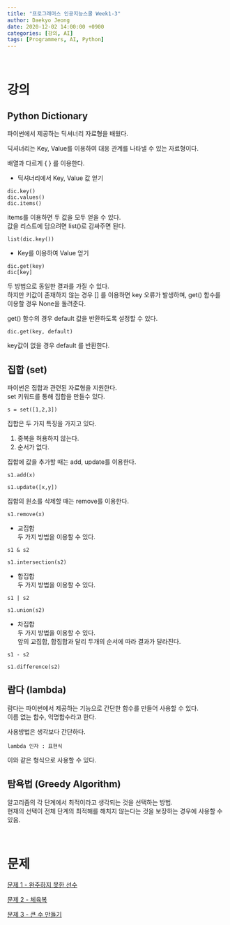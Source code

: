 ```yaml
---
title: "프로그래머스 인공지능스쿨 Week1-3"
author: Daekyo Jeong
date: 2020-12-02 14:00:00 +0900
categories: [강의, AI]
tags: [Programmers, AI, Python]
---
```



<br/>

# 강의


## Python Dictionary   

파이썬에서 제공하는 딕셔너리 자료형을 배웠다.   

딕셔너리는 Key, Value를 이용하여 대응 관계를 나타낼 수 있는 자료형이다.   

배열과 다르게 { } 를 이용한다.   

- 딕셔너리에서 Key, Value 값 얻기   

```
dic.key()
dic.values()
dic.items()
```
items를 이용하면 두 값을 모두 얻을 수 있다.   
값을 리스트에 담으려면 list()로 감싸주면 된다.   

```
list(dic.key())
```

- Key를 이용하여 Value 얻기   

```
dic.get(key)
dic[key]
```

두 방법으로 동일한 결과를 가질 수 있다.   
하지만 키값이 존재하지 않는 경우
[] 를 이용하면 key 오류가 발생하며, get() 함수를 이용할 경우 None을 돌려준다.

get() 함수의 경우 default 값을 반환하도록 설정할 수 있다.

```
dic.get(key, default)
```

key값이 없을 경우 default 를 반환한다.


## 집합 (set)   

파이썬은 집합과 관련된 자료형을 지원한다.   
set 키워드를 통해 집합을 만들수 있다.   


```
s = set([1,2,3])
```


집합은 두 가지 특징을 가지고 있다.   

1. 중복을 허용하지 않는다.
2. 순서가 없다.


집합에 값을 추가할 때는 add, update를 이용한다.   


```
s1.add(x)

s1.update([x,y])
```


집합의 원소를 삭제할 때는 remove를 이용한다.   


```
s1.remove(x)
```

- 교집합   
두 가지 방법을 이용할 수 있다.   


```
s1 & s2

s1.intersection(s2)
```


- 합집합    
두 가지 방법을 이용할 수 있다.   


```
s1 | s2

s1.union(s2)
```


- 차집합    
두 가지 방법을 이용할 수 있다.   
앞의 교집합, 합집합과 달리 두개의 순서에 따라 결과가 달라진다.   


```
s1 - s2

s1.difference(s2)
```

## 람다 (lambda)   

람다는 파이썬에서 제공하는 기능으로 간단한 함수를 만들어 사용할 수 있다.   
이름 없는 함수, 익명함수라고 한다.   

사용방법은 생각보다 간단하다.

```
lambda 인자 : 표현식
```

이와 같은 형식으로 사용할 수 있다.   


## 탐욕법 (Greedy Algorithm)   

알고리즘의 각 단계에서 최적이라고 생각되는 것을 선택하는 방법.    
현재의 선택이 전체 단계의 최적해를 해치지 않는다는 것을 보장하는 경우에 사용할 수 있음.   

<br/>

# 문제

[문제 1 - 완주하지 못한 선수](/posts/Algorithm8/)   


[문제 2 - 체육복](/posts/Algorithm9/)   


[문제 3 - 큰 수 만들기](/posts/Algorithm10/)   


<br/>
